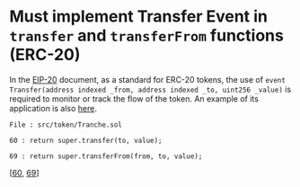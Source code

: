 # Must implement Transfer Event in `transfer` and `transferFrom` functions (ERC-20)

In the [EIP-20](https://eips.ethereum.org/EIPS/eip-20) document, as a standard for ERC-20 tokens, the use of `event Transfer(address indexed _from, address indexed _to, uint256 _value)` is required to monitor or track the flow of the token. An example of its application is also [here](https://github.com/OpenZeppelin/openzeppelin-contracts/blob/9b3710465583284b8c4c5d2245749246bb2e0094/contracts/token/ERC20/ERC20.sol#L66). 

```solidity
File : src/token/Tranche.sol

60 : return super.transfer(to, value);

69 : return super.transferFrom(from, to, value);
```

[[60](https://github.com/code-423n4/2023-09-centrifuge/blob/512e7a71ebd9ae76384f837204216f26380c9f91/src/token/Tranche.sol#L60), [69](https://github.com/code-423n4/2023-09-centrifuge/blob/512e7a71ebd9ae76384f837204216f26380c9f91/src/token/Tranche.sol#L69)]